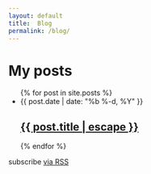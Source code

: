 ```yaml
---
layout: default
title:  Blog
permalink: /blog/
---
```

<!-- contenido de la vista /blog/ -->
<h1>My posts</h1>
<ul>
  {% for post in site.posts %}
    <li>
      <span class="post-meta">{{ post.date | date: "%b %-d, %Y" }}</span>
      <h2>
        <a class="post-link" href="{{ post.url | prepend: site.baseurl }}">{{ post.title | escape }}</a>
      </h2>
    </li>
  {% endfor %}
</ul>
<p class="rss-subscribe">subscribe <a href="{{ "/feed.xml" | prepend: site.baseurl }}">via RSS</a></p>
